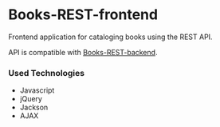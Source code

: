 # Books-REST-frontend

Frontend application for cataloging books using the REST API.

API is compatible with [Books-REST-backend](https://github.com/krzysiektom/Books-REST-backend).

### Used Technologies
- Javascript
- jQuery
- Jackson
- AJAX
